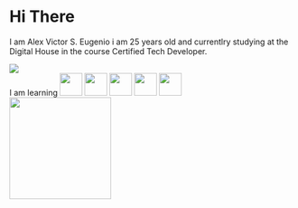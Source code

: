 # Hi There

I am Alex Victor S. Eugenio i am 25 years old and currentlry studying at the Digital House in the course Certified Tech Developer.


<div> 
  <a href ="https://www.linkedin.com/in/alex-victor-eugenio-699bb522a" target="_blank"><img src="https://img.shields.io/badge/-LinkedIn-%230077B5?style=for-the-badge&logo=linkedin&logoColor=white" target="_blank"></a>
</div>

<div>
  I am learning
  <img src="https://cdn.jsdelivr.net/gh/devicons/devicon/icons/python/python-plain-wordmark.svg" width="40" height="40" />
  <img src="https://cdn.jsdelivr.net/gh/devicons/devicon/icons/github/github-original-wordmark.svg" width="40" height="40" /> 
  <img src="https://cdn.jsdelivr.net/gh/devicons/devicon/icons/javascript/javascript-original.svg" width="40" height="40" />
  <img src="https://cdn.jsdelivr.net/gh/devicons/devicon/icons/html5/html5-plain-wordmark.svg" width="40" height="40" />
  <img src="https://cdn.jsdelivr.net/gh/devicons/devicon/icons/css3/css3-plain-wordmark.svg" width="40" height="40" />
  
</div>

<div>
<a href="https://github.com/alexvse">
<img height="180em" src="https://github-readme-stats.vercel.app/api?username=alexvse&show_icons=true&theme=dracula&include_all_commits=true&count_private=true"/>

</div>
